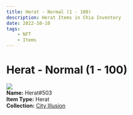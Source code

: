 ```yaml
---
title: Herat - Normal (1 - 100)
description: Herat Items in Chia Inventory
date: 2022-10-10
tags:
    - NFT
    - Items
---
```


# Herat - Normal (1 - 100)
<div class="item_thumbnail">
<img loading="lazy" src="https://e46a6a2z2ozfcka2j3e2hbn5p6gvxibhiuq7bngc4q4quv4u.arweave.net/JzwPA1nTsl_Eo_Gk7Jo-4W9f41boCdFIfC0wuQ5CleU"><br/>
<div><strong>Name:</strong> Herat#503</div>
<div><strong>Item Type:</strong> Herat</div>
<div><strong>Collection:</strong> <a href="https://www.spacescan.io/xch/nft/collection/col1lend2dcn558km4wcwta4xnkfv3xpcmlp9kyt0m909emvfxechlyqdl5ndg">City Illusion</a></div>
</div>


